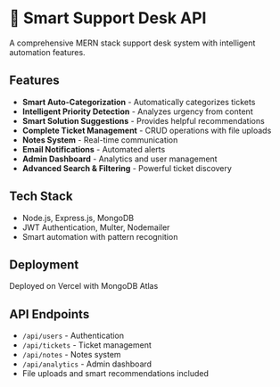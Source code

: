 # 🚀 Smart Support Desk API

A comprehensive MERN stack support desk system with intelligent automation features.

## Features
- **Smart Auto-Categorization** - Automatically categorizes tickets
- **Intelligent Priority Detection** - Analyzes urgency from content
- **Smart Solution Suggestions** - Provides helpful recommendations
- **Complete Ticket Management** - CRUD operations with file uploads
- **Notes System** - Real-time communication
- **Email Notifications** - Automated alerts
- **Admin Dashboard** - Analytics and user management
- **Advanced Search & Filtering** - Powerful ticket discovery

## Tech Stack
- Node.js, Express.js, MongoDB
- JWT Authentication, Multer, Nodemailer
- Smart automation with pattern recognition

## Deployment
Deployed on Vercel with MongoDB Atlas

## API Endpoints
- `/api/users` - Authentication
- `/api/tickets` - Ticket management
- `/api/notes` - Notes system
- `/api/analytics` - Admin dashboard
- File uploads and smart recommendations included
